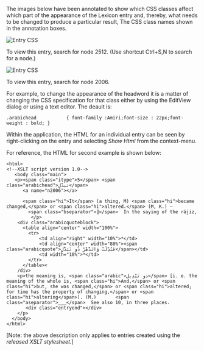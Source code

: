 

The images below have been annotated to show which CSS classes affect which part of the appearance of the Lexicon entry and, thereby, what needs to be changed to produce a particular result, The CSS class names shown in the annotation boxes.

![Entry CSS](/images/entrycssroot.png)

To view this entry, search for node 2512. (Use shortcut Ctrl+S,N to search for a node.)

![Entry CSS](/images/entrycss.png)

To view this entry, search for node 2006.

For example, to change the appearance of the headword it is a matter of changing the CSS specification for that class either by using the EditView dialog or using a text editor. The deault is:

````
.arabichead           { font-family :Amiri;font-size : 22px;font-weight : bold; }

````

Within the application, the HTML for an individual entry can be seen by right-clicking on the entry and selecting *Show Html* from the context-menu.

For reference, the HTML for second example is shown below:

```
<html>
<!--XSLT script version 1.0-->
   <body class="main">
   <p><span class="itype">5</span> <span class="arabichead">تبدّل</span>
      <a name="n2006"></a>

      <span class="hi">It</span> (a thing, M) <span class="hi">became changed,</span> or <span class="hi">altered.</span> (M, K.) ―
        <span class="bseparator">‖</span>  In the saying of the rájiz,
         </p>
    <div class="arabicquoteblock">
      <table align="center" width="100%">
        <tr>
            <td align="right" width="10%">*</td>
            <td align="center" width="80%"><span class="arabicquote">فَبُدِّلَتْ وَالدَّهْرُ ذُو تَبَدُّلِ</span></td>
            <td width="10%">*</td>
        </tr>
      </table><
    /div>
    <p>the meaning is, <span class="arabic">ذو تَبْدِيل</span> [i. e. the meaning of the whole is, <span class="hi">And,</span> or <span class="hi">but, she was changed,</span> or <span class="hi">altered; for time has the property of changing,</span> or <span class="hi">altering</span>]. (M.)       <span class="aseparator">‗‗‗</span>  See also 10, in three places.
       <div class="entryend"></div>
    </p>
  </body>
</html>

```


[Note: the above description only applies to entries created using the *_released XSLT stylesheet_*.]
